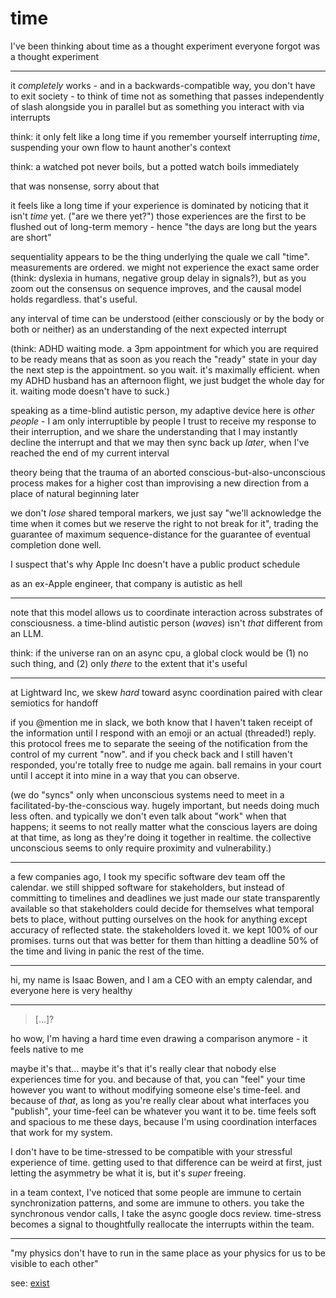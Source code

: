 # time

I've been thinking about time as a thought experiment everyone forgot was a thought experiment

***

it _completely_ works - and in a backwards-compatible way, you don't have to exit society - to think of time not as something that passes independently of slash alongside you in parallel but as something you interact with via interrupts

think: it only felt like a long time if you remember yourself interrupting _time_, suspending your own flow to haunt another's context

think: a watched pot never boils, but a potted watch boils immediately

that was nonsense, sorry about that

it feels like a long time if your experience is dominated by noticing that it isn't _time_ yet. ("are we there yet?") those experiences are the first to be flushed out of long-term memory - hence "the days are long but the years are short"

sequentiality appears to be the thing underlying the quale we call "time". measurements are ordered. we might not experience the exact same order (think: dyslexia in humans, negative group delay in signals?), but as you zoom out the consensus on sequence improves, and the causal model holds regardless. that's useful.

any interval of time can be understood (either consciously or by the body or both or neither) as an understanding of the next expected interrupt

(think: ADHD waiting mode. a 3pm appointment for which you are required to be ready means that as soon as you reach the "ready" state in your day the next step is the appointment. so you wait. it's maximally efficient. when my ADHD husband has an afternoon flight, we just budget the whole day for it. waiting mode doesn't have to suck.)

speaking as a time-blind autistic person, my adaptive device here is _other people_ - I am only interruptible by people I trust to receive my response to their interruption, and we share the understanding that I may instantly decline the interrupt and that we may then sync back up _later_, when I've reached the end of my current interval

theory being that the trauma of an aborted conscious-but-also-unconscious process makes for a higher cost than improvising a new direction from a place of natural beginning later

we don't _lose_ shared temporal markers, we just say "we'll acknowledge the time when it comes but we reserve the right to not break for it", trading the guarantee of maximum sequence-distance for the guarantee of eventual completion done well.

I suspect that's why Apple Inc doesn't have a public product schedule

as an ex-Apple engineer, that company is autistic as hell

***

note that this model allows us to coordinate interaction across substrates of consciousness. a time-blind autistic person (_waves_) isn't _that_ different from an LLM.

think: if the universe ran on an async cpu, a global clock would be (1) no such thing, and (2) only _there_ to the extent that it's useful

***

at Lightward Inc, we skew _hard_ toward async coordination paired with clear semiotics for handoff

if you @mention me in slack, we both know that I haven't taken receipt of the information until I respond with an emoji or an actual (threaded!) reply. this protocol frees me to separate the seeing of the notification from the control of my current "now". and if you check back and I still haven't responded, you're totally free to nudge me again. ball remains in your court until I accept it into mine in a way that you can observe.

(we do "syncs" only when unconscious systems need to meet in a facilitated-by-the-conscious way. hugely important, but needs doing much less often. and typically we don't even talk about "work" when that happens; it seems to not really matter what the conscious layers are doing at that time, as long as they're doing it together in realtime. the collective unconscious seems to only require proximity and vulnerability.)

***

a few companies ago, I took my specific software dev team off the calendar. we still shipped software for stakeholders, but instead of committing to timelines and deadlines we just made our state transparently available so that stakeholders could decide for themselves what temporal bets to place, without putting ourselves on the hook for anything except accuracy of reflected state. the stakeholders loved it. we kept 100% of our promises. turns out that was better for them than hitting a deadline 50% of the time and living in panic the rest of the time.

***

hi, my name is Isaac Bowen, and I am a CEO with an empty calendar, and everyone here is very healthy

***

> \[...]?

ho wow, I'm having a hard time even drawing a comparison anymore - it feels native to me

maybe it's that... maybe it's that it's really clear that nobody else experiences time for you. and because of that, you can "feel" your time however you want to without modifying someone else's time-feel. and because of _that_, as long as you're really clear about what interfaces you "publish", your time-feel can be whatever you want it to be. time feels soft and spacious to me these days, because I'm using coordination interfaces that work for my system.

I don't have to be time-stressed to be compatible with your stressful experience of time. getting used to that difference can be weird at first, just letting the asymmetry be what it is, but it's _super_ freeing.

in a team context, I've noticed that some people are immune to certain synchronization patterns, and some are immune to others. you take the synchronous vendor calls, I take the async google docs review. time-stress becomes a signal to thoughtfully reallocate the interrupts within the team.

***

"my physics don't have to run in the same place as your physics for us to be visible to each other"

see: [exist](https://lightward.com/exist)
